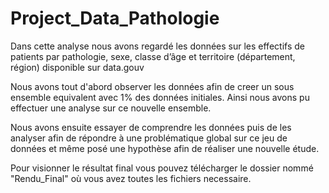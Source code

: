 # Project_Data_Pathologie

Dans cette analyse nous avons regardé les données sur les effectifs de patients par pathologie, sexe, classe d’âge et territoire (département, région) disponible sur data.gouv

Nous avons tout d'abord observer les données afin de creer un sous ensemble equivalent avec 1% des données initiales. Ainsi nous avons pu effectuer une analyse sur ce nouvelle ensemble.

Nous avons ensuite essayer de comprendre les données puis de les analyser afin de répondre à une problématique global sur ce jeu de données et même posé une hypothèse afin de réaliser une nouvelle étude.

Pour visionner le résultat final vous pouvez télécharger le dossier nommé "Rendu_Final" où vous avez toutes les fichiers necessaire. 
